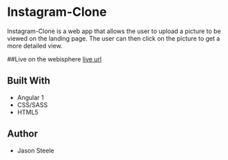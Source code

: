 
# Instagram-Clone


Instagram-Clone is a web app that allows the user to upload a picture to be viewed on the landing page. The user can then click on the picture to get a more detailed view.

##Live on the webisphere
[live url](http://tiy-jasonsteele-instagram-clone.surge.sh)

## Built With

* Angular 1
* CSS/SASS
* HTML5

## Author

* Jason Steele




